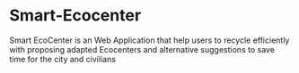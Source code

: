 # Smart-Ecocenter
Smart EcoCenter is an Web Application that help users to recycle efficiently with proposing adapted Ecocenters and alternative suggestions to save time for the city and civilians
